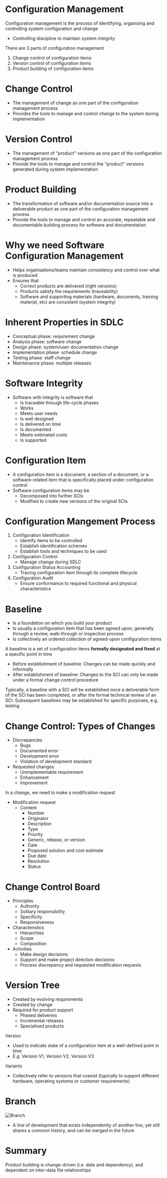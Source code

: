 # Configuration Management

Configuration management is the process of identifying, organising and controlling system configuration and change

- Controlling discipline to maintain system integrity

There are 3 parts of configuration management

1. Change control of configuration items
2. Version control of configuration items
3. Product building of configuration items

# Change Control

- The management of change as one part of the configuration management process
- Provides the tools to manage and control change to the system during implementation

# Version Control

- The management of "product" versions as one part of the configuration management process
- Provide the tools to manage and control the "product" versions generated during system implementation

# Product Building

- The transformation of software and/or documentation source into a deliverable product as one part of the configuration management process
- Provide the tools to manage and control an accurate, repeatable and documentable building process for software and documentation

# Why we need Software Configuration Management

- Helps organisations/teams maintain consistency and control over what is produced
- Ensures that
  - Correct products are delivered (right versions)
  - Products satisfy the requirements (traceability)
  - Software and supporting materials (hardware, documents, training material, etc) are consistent (system integrity)

# Inherent Properties in SDLC

- Conceptual phase: requirement change
- Analysis phase: software change
- Design phase: system/user documentation change
- Implementation phase: schedule change
- Testing phase: staff change
- Maintenance phase: multiple releases

# Software Integrity

- Software with integrity is software that
  - Is traceable through life-cycle phases
  - Works
  - Meets user needs
  - Is well designed
  - Is delivered on time
  - Is documented
  - Meets estimated costs
  - Is supported

# Configuration Item

- A configuration item is a document, a section of a document, or a software-related item that is specifically placed under configuration control
- Software configuration items may be
  - Decomposed into further SCIs
  - Modified to create new versions of the original SCIs

# Configuration Mangement Process

1. Configuration Identification
   - Identify items to be controlled
   - Establish identification schemes
   - Establish tools and techniques to be used
2. Configuration Control
   - Manage change during SDLC
3. Configuration Status Accounting
   - Tracing configuration item through its complete lifecycle
4. Configuration Audit
   - Ensure conformance to required functional and physical characteristics

# Baseline

- Is a foundation on which you build your product
- Is usually a configuration item that has been agreed upon, generally through a review, walk-through or inspection process
- Is collectively an ordered collection of agreed-upon configuration items

A baseline is a set of configuration items **formally designated and fixed** at a specific point in time

- Before establishment of baseline: Changes can be made quickly and informally
- After establishment of baseline: Changes to the SCI can only be made under a formal change control procedure

Typically, a baseline with a SCI will be established once a deliverable form of the SCI has been completed, or after the formal technical review of an SCI. Subsequent baselines may be established for specific purposes, e.g. testing

# Change Control: Types of Changes

- Discrepancies
  - Bugs
  - Documented error
  - Development error
  - Violation of development standard
- Requested changes
  - Unimplementable requirement
  - Enhancement
  - Improvement

In a change, we need to make a modification request

- Modification request
  - Content
    - Number
    - Originator
    - Description
    - Type
    - Priority
    - Generic, release, or version
    - Date
    - Proposed solution and cost estimate
    - Due date
    - Resolution
    - Status

# Change Control Board

- Principles
  - Authority
  - Solitary responsibility
  - Specificity
  - Responsiveness
- Characteristics
  - Hierarchies
  - Scope
  - Composition
- Activities
  - Make design decisions
  - Support and make project direction decisions
  - Process discrepancy and requested modification requests

# Version Tree

- Created by evolving requirements
- Created by change
- Required for product support
  - Phased deliveries
  - Incremental releases
  - Specialised products

Version

- Used to indicate state of a configuration item at a well-defined point in time
- E.g. Version V1, Version V2, Version V3

Variants

- Collectively refer to versions that coexist (typically to support different hardware, operating systems or customer requirements)

# Branch

![Branch](https://wac-cdn.atlassian.com/dam/jcr:a905ddfd-973a-452a-a4ae-f1dd65430027/01%20Git%20branch.svg?cdnVersion=235)

- A line of development that exists independently of another line, yet still shares a common history, and can be merged in the future

# Summary

Product building is change-driven (i.e. date and dependency), and dependent on inter-data file relationships
